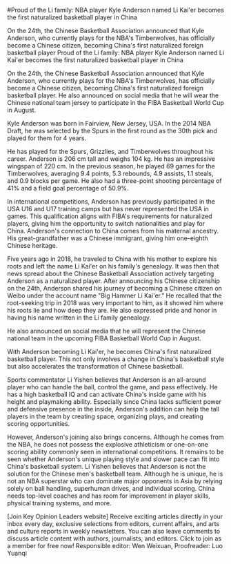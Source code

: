#Proud of the Li family: NBA player Kyle Anderson named Li Kai'er becomes the first naturalized basketball player in China

On the 24th, the Chinese Basketball Association announced that Kyle Anderson, who currently plays for the NBA's Timberwolves, has officially become a Chinese citizen, becoming China's first naturalized foreign basketball player 
 Proud of the Li family: NBA player Kyle Anderson named Li Kai'er becomes the first naturalized basketball player in China

On the 24th, the Chinese Basketball Association announced that Kyle Anderson, who currently plays for the NBA's Timberwolves, has officially become a Chinese citizen, becoming China's first naturalized foreign basketball player. He also announced on social media that he will wear the Chinese national team jersey to participate in the FIBA Basketball World Cup in August.

Kyle Anderson was born in Fairview, New Jersey, USA. In the 2014 NBA Draft, he was selected by the Spurs in the first round as the 30th pick and played for them for 4 years.

He has played for the Spurs, Grizzlies, and Timberwolves throughout his career. Anderson is 206 cm tall and weighs 104 kg. He has an impressive wingspan of 220 cm. In the previous season, he played 69 games for the Timberwolves, averaging 9.4 points, 5.3 rebounds, 4.9 assists, 1.1 steals, and 0.9 blocks per game. He also had a three-point shooting percentage of 41% and a field goal percentage of 50.9%.

In international competitions, Anderson has previously participated in the USA U16 and U17 training camps but has never represented the USA in games. This qualification aligns with FIBA's requirements for naturalized players, giving him the opportunity to switch nationalities and play for China. Anderson's connection to China comes from his maternal ancestry. His great-grandfather was a Chinese immigrant, giving him one-eighth Chinese heritage.

Five years ago in 2018, he traveled to China with his mother to explore his roots and left the name Li Kai'er on his family's genealogy. It was then that news spread about the Chinese Basketball Association actively targeting Anderson as a naturalized player. After announcing his Chinese citizenship on the 24th, Anderson shared his journey of becoming a Chinese citizen on Weibo under the account name "Big Hammer Li Kai'er." He recalled that the root-seeking trip in 2018 was very important to him, as it showed him where his roots lie and how deep they are. He also expressed pride and honor in having his name written in the Li family genealogy.

He also announced on social media that he will represent the Chinese national team in the upcoming FIBA Basketball World Cup in August.

With Anderson becoming Li Kai'er, he becomes China's first naturalized basketball player. This not only involves a change in China's basketball style but also accelerates the transformation of Chinese basketball.

Sports commentator Li Yishen believes that Anderson is an all-around player who can handle the ball, control the game, and pass effectively. He has a high basketball IQ and can activate China's inside game with his height and playmaking ability. Especially since China lacks sufficient power and defensive presence in the inside, Anderson's addition can help the tall players in the team by creating space, organizing plays, and creating scoring opportunities.

However, Anderson's joining also brings concerns. Although he comes from the NBA, he does not possess the explosive athleticism or one-on-one scoring ability commonly seen in international competitions. It remains to be seen whether Anderson's unique playing style and slower pace can fit into China's basketball system. Li Yishen believes that Anderson is not the solution for the Chinese men's basketball team. Although he is unique, he is not an NBA superstar who can dominate major opponents in Asia by relying solely on ball handling, superhuman drives, and individual scoring. China needs top-level coaches and has room for improvement in player skills, physical training systems, and more.

[Join Key Opinion Leaders website] Receive exciting articles directly in your inbox every day, exclusive selections from editors, current affairs, and arts and culture reports in weekly newsletters. You can also leave comments to discuss article content with authors, journalists, and editors. Click to join as a member for free now! Responsible editor: Wen Weixuan, Proofreader: Luo Yuanqi